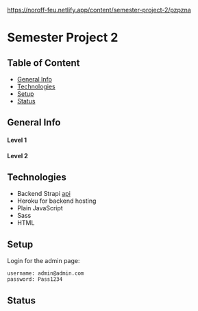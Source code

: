 https://noroff-feu.netlify.app/content/semester-project-2/pzpzna

# Semester Project 2
<!-- This is a school assignment for the javascript 2 lectures. -->

## Table of Content
- [General Info](#general-info)
- [Technologies](#technologies)
- [Setup](#setup)
- [Status](#setup)

## General Info
<!-- When starting the prosject it takes sometime before the heruku API replays -->
#### Level 1
<!-- This is a school assignment. I had to use a Strapi API where a login was already set up to make a GET query to retrieve a list of resources. The list must have at least 3 properties to display.
Each item must have a button or icon to switch the item in and out of localStorage. There should also be a text input to create a filter of the array.

On the favorite page, fetch the array from localStorage and display a message if localStorage is empty. It should also be possible to empty the favorite array. -->

#### Level 2
<!-- Create a login option that allows an admin user to do the following tasks
- Add things to the API. 
- Update the api.
- Delete things in the api. -->

## Technologies
- Backend Strapi [api](https://semester-project-02.herokuapp.com/)
- Heroku for backend hosting
- Plain JavaScript
- Sass
- HTML

## Setup

Login for the admin page:
```
username: admin@admin.com
password: Pass1234
```

## Status
<!-- - [x] adding a CKEditor to the text body of a post when edition or add a post. -->